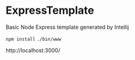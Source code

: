 # ExpressTemplate
Basic Node Express template generated by Intellij

`npm install`
`./bin/www`

http://localhost:3000/
